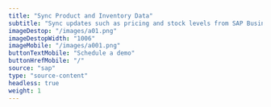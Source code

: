 ```yaml
---
title: "Sync Product and Inventory Data"
subtitle: "Sync updates such as pricing and stock levels from SAP Business One to your sales channel(s)."
imageDestop: "/images/a01.png"
imageDestopWidth: "1006"
imageMobile: "/images/a001.png"
buttonTextMobile: "Schedule a demo"
buttonHrefMobile: "/"
source: "sap"
type: "source-content"
headless: true
weight: 1
---
```

